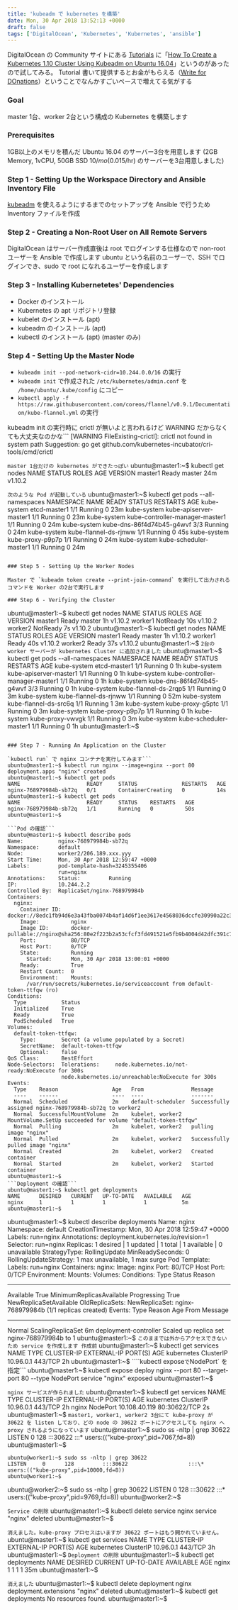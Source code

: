 ```yaml
---
title: 'kubeadm で kubernetes を構築'
date: Mon, 30 Apr 2018 13:52:13 +0000
draft: false
tags: ['DigitalOcean', 'Kubernetes', 'Kubernetes', 'ansible']
---
```


DigitalOcean の Community サイトにある [Tutorials](https://www.digitalocean.com/community/tutorials) に「[How To Create a Kubernetes 1.10 Cluster Using Kubeadm on Ubuntu 16.04](https://www.digitalocean.com/community/tutorials/how-to-create-a-kubernetes-1-10-cluster-using-kubeadm-on-ubuntu-16-04)」というのがあったので試してみる。 Tutorial 書いて提供するとお金がもらえる（[Write for DOnations](https://www.digitalocean.com/write-for-donations/)）ということでなんかすごいペースで増えてる気がする

### Goal

master 1台、worker 2台という構成の Kubernetes を構築します

### Prerequisites

1GB以上のメモリを積んだ Ubuntu 16.04 のサーバー3台を用意します (2GB Memory, 1vCPU, 50GB SSD $10/mo ($0.015/hr) のサーバーを3台用意しました)

### Step 1 - Setting Up the Workspace Directory and Ansible Inventory File

[kubeadm](https://kubernetes.io/docs/reference/setup-tools/kubeadm/kubeadm/) を使えるようにするまでのセットアップを Ansible で行うため Inventory ファイルを作成

### Step 2 - Creating a Non-Root User on All Remote Servers

DigitalOcean はサーバー作成直後は root でログインする仕様なので non-root ユーザーを Ansible で作成します ubuntu という名前のユーザーで、SSH でログインでき、sudo で root になれるユーザーを作成します

### Step 3 - Installing Kubernetetes' Dependencies

*   Docker のインストール
*   Kubernetes の apt リポジトリ登録
*   kubelet のインストール (apt)
*   kubeadm のインストール (apt)
*   kubectl のインストール (apt) (master のみ)

### Step 4 - Setting Up the Master Node

*   `kubeadm init --pod-network-cidr=10.244.0.0/16` の実行
*   `kubeadm init` で作成された `/etc/kubernetes/admin.conf` を `/home/ubuntu/.kube/config` にコピー
*   `kubectl apply -f https://raw.githubusercontent.com/coreos/flannel/v0.9.1/Documentation/kube-flannel.yml` の実行

kubeadm init の実行時に crictl が無いよと言われるけど WARNING だからなくても大丈夫なのかな```
        \[WARNING FileExisting-crictl\]: crictl not found in system path
Suggestion: go get github.com/kubernetes-incubator/cri-tools/cmd/crictl

```master 1台だけの kubernetes ができたっぽい```
ubuntu@master1:~$ kubectl get nodes
NAME      STATUS    ROLES     AGE       VERSION
master1   Ready     master    24m       v1.10.2

```次のような Pod が起動している```
ubuntu@master1:~$ kubectl get pods --all-namespaces
NAMESPACE     NAME                              READY     STATUS    RESTARTS   AGE
kube-system   etcd-master1                      1/1       Running   0          23m
kube-system   kube-apiserver-master1            1/1       Running   0          23m
kube-system   kube-controller-manager-master1   1/1       Running   0          24m
kube-system   kube-dns-86f4d74b45-g4wvf         3/3       Running   0          24m
kube-system   kube-flannel-ds-rjnww             1/1       Running   0          45s
kube-system   kube-proxy-p9p7p                  1/1       Running   0          24m
kube-system   kube-scheduler-master1            1/1       Running   0          24m

```

### Step 5 - Setting Up the Worker Nodes

Master で `kubeadm token create --print-join-command` を実行して出力されるコマンドを Worker の2台で実行します

### Step 6 - Verifying the Cluster

```
ubuntu@master1:~$ kubectl get nodes
NAME      STATUS     ROLES     AGE       VERSION
master1   Ready      master    1h        v1.10.2
worker1   NotReady   10s       v1.10.2
worker2   NotReady   7s        v1.10.2
ubuntu@master1:~$ kubectl get nodes
NAME      STATUS    ROLES     AGE       VERSION
master1   Ready     master    1h        v1.10.2
worker1   Ready     40s       v1.10.2
worker2   Ready     37s       v1.10.2
ubuntu@master1:~$ 
```2台の worker サーバーが kubernetes Cluster に追加されました```
ubuntu@master1:~$ kubectl get pods --all-namespaces
NAMESPACE     NAME                              READY     STATUS    RESTARTS   AGE
kube-system   etcd-master1                      1/1       Running   0          1h
kube-system   kube-apiserver-master1            1/1       Running   0          1h
kube-system   kube-controller-manager-master1   1/1       Running   0          1h
kube-system   kube-dns-86f4d74b45-g4wvf         3/3       Running   0          1h
kube-system   kube-flannel-ds-2rqp5             1/1       Running   0          3m
kube-system   kube-flannel-ds-rjnww             1/1       Running   0          52m
kube-system   kube-flannel-ds-src6q             1/1       Running   1          3m
kube-system   kube-proxy-g5ptc                  1/1       Running   0          3m
kube-system   kube-proxy-p9p7p                  1/1       Running   0          1h
kube-system   kube-proxy-vwvgk                  1/1       Running   0          3m
kube-system   kube-scheduler-master1            1/1       Running   0          1h
ubuntu@master1:~$

```kube-flannel と kube-proxy が worker node 分増えました

### Step 7 - Running An Application on the Cluster

`kubectl run` で nginx コンテナを実行してみます```
ubuntu@master1:~$ kubectl run nginx --image=nginx --port 80
deployment.apps "nginx" created
ubuntu@master1:~$ kubectl get pods
NAME                     READY     STATUS              RESTARTS   AGE
nginx-768979984b-sb72q   0/1       ContainerCreating   0          14s
ubuntu@master1:~$ kubectl get pods
NAME                     READY     STATUS    RESTARTS   AGE
nginx-768979984b-sb72q   1/1       Running   0          50s
ubuntu@master1:~$

```Pod の確認```
ubuntu@master1:~$ kubectl describe pods
Name:           nginx-768979984b-sb72q
Namespace:      default
Node:           worker2/206.189.xxx.yyy
Start Time:     Mon, 30 Apr 2018 12:59:47 +0000
Labels:         pod-template-hash=3245355406
                run=nginx
Annotations:    Status:         Running
IP:             10.244.2.2
Controlled By:  ReplicaSet/nginx-768979984b
Containers:
  nginx:
    Container ID:   docker://8edc1fb94d6e3a43fba0074b4af14d6f1ee3617e4568036dccfe30990a22c305
    Image:          nginx
    Image ID:       docker-pullable://nginx@sha256:80e2f223b2a53cfcf3fd491521e5fb9b4004d42dfc391c76011bcdd9565643df
    Port:           80/TCP
    Host Port:      0/TCP
    State:          Running
      Started:      Mon, 30 Apr 2018 13:00:01 +0000
    Ready:          True
    Restart Count:  0
    Environment:    Mounts:
      /var/run/secrets/kubernetes.io/serviceaccount from default-token-ttfqw (ro)
Conditions:
  Type           Status
  Initialized    True
  Ready          True
  PodScheduled   True
Volumes:
  default-token-ttfqw:
    Type:        Secret (a volume populated by a Secret)
    SecretName:  default-token-ttfqw
    Optional:    false
QoS Class:       BestEffort
Node-Selectors:  Tolerations:     node.kubernetes.io/not-ready:NoExecute for 300s
                 node.kubernetes.io/unreachable:NoExecute for 300s
Events:
  Type    Reason                 Age   From               Message
  ----    ------                 ----  ----               -------
  Normal  Scheduled              2m    default-scheduler  Successfully assigned nginx-768979984b-sb72q to worker2
  Normal  SuccessfulMountVolume  2m    kubelet, worker2   MountVolume.SetUp succeeded for volume "default-token-ttfqw"
  Normal  Pulling                2m    kubelet, worker2   pulling image "nginx"
  Normal  Pulled                 2m    kubelet, worker2   Successfully pulled image "nginx"
  Normal  Created                2m    kubelet, worker2   Created container
  Normal  Started                2m    kubelet, worker2   Started container
ubuntu@master1:~$ 
```Deployment の確認```
ubuntu@master1:~$ kubectl get deployments
NAME      DESIRED   CURRENT   UP-TO-DATE   AVAILABLE   AGE
nginx     1         1         1            1           5m
ubuntu@master1:~$

``````
ubuntu@master1:~$ kubectl describe deployments
Name:                   nginx
Namespace:              default
CreationTimestamp:      Mon, 30 Apr 2018 12:59:47 +0000
Labels:                 run=nginx
Annotations:            deployment.kubernetes.io/revision=1
Selector:               run=nginx
Replicas:               1 desired | 1 updated | 1 total | 1 available | 0 unavailable
StrategyType:           RollingUpdate
MinReadySeconds:        0
RollingUpdateStrategy:  1 max unavailable, 1 max surge
Pod Template:
  Labels:  run=nginx
  Containers:
   nginx:
    Image:        nginx
    Port:         80/TCP
    Host Port:    0/TCP
    Environment:  Mounts:       Volumes:        Conditions:
  Type           Status  Reason
  ----           ------  ------
  Available      True    MinimumReplicasAvailable
  Progressing    True    NewReplicaSetAvailable
OldReplicaSets:  NewReplicaSet:   nginx-768979984b (1/1 replicas created)
Events:
  Type    Reason             Age   From                   Message
  ----    ------             ----  ----                   -------
  Normal  ScalingReplicaSet  6m    deployment-controller  Scaled up replica set nginx-768979984b to 1
ubuntu@master1:~$ 
```このままでは外からアクセスできないため service を作成します 作成前```
ubuntu@master1:~$ kubectl get services
NAME         TYPE        CLUSTER-IP   EXTERNAL-IP   PORT(S)   AGE
kubernetes   ClusterIP   10.96.0.1    443/TCP   2h
ubuntu@master1:~$ 
````kubectl expose` で `NodePort` を指定```
ubuntu@master1:~$ kubectl expose deploy nginx --port 80 --target-port 80 --type NodePort
service "nginx" exposed
ubuntu@master1:~$

```nginx サービスが作られました```
ubuntu@master1:~$ kubectl get services
NAME         TYPE        CLUSTER-IP      EXTERNAL-IP   PORT(S)        AGE
kubernetes   ClusterIP   10.96.0.1       443/TCP        2h
nginx        NodePort    10.108.40.119   80:30622/TCP   2s
ubuntu@master1:~$ 
```master1, worker1, worker2 3台にて kube-proxy が 30622 を listen しており、どの node の 30622 ポートにアクセスしても nginx へ proxy されるようになっています```
ubuntu@master1:~$ sudo ss -nltp | grep 30622
LISTEN     0      128         :::30622                   :::\*                   users:(("kube-proxy",pid=7067,fd=8))
ubuntu@master1:~$

``````
ubuntu@worker1:~$ sudo ss -nltp | grep 30622
LISTEN     0      128         :::30622                   :::\*                   users:(("kube-proxy",pid=10000,fd=8))
ubuntu@worker1:~$

``````
ubuntu@worker2:~$ sudo ss -nltp | grep 30622
LISTEN     0      128         :::30622                   :::\*                   users:(("kube-proxy",pid=9769,fd=8))
ubuntu@worker2:~$

```Service の削除```
ubuntu@master1:~$ kubectl delete service nginx
service "nginx" deleted
ubuntu@master1:~$

```消えました。kube-proxy プロセスはいますが 30622 ポートはもう開かれていません。```
ubuntu@master1:~$ kubectl get services
NAME         TYPE        CLUSTER-IP   EXTERNAL-IP   PORT(S)   AGE
kubernetes   ClusterIP   10.96.0.1    443/TCP   3h
ubuntu@master1:~$ 
```Deployment の削除```
ubuntu@master1:~$ kubectl get deployments
NAME      DESIRED   CURRENT   UP-TO-DATE   AVAILABLE   AGE
nginx     1         1         1            1           35m
ubuntu@master1:~$

```消えました```
ubuntu@master1:~$ kubectl delete deployment nginx
deployment.extensions "nginx" deleted
ubuntu@master1:~$ kubectl get deployments
No resources found.
ubuntu@master1:~$

```Kubernetes も Docker Swarm 並に簡単にセットアップできるようになってきてますね。 [Using kubeadm to Create a Cluster](https://kubernetes.io/docs/setup/independent/create-cluster-kubeadm/) からもっといろいろ調べてみよう。
